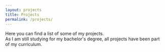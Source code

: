 ```yaml
---
layout: projects
title: Projects
permalink: /projects/
---
```


Here you can find a list of some of my projects.<br>
As I am still studying for my bachelor's degree, all projects have been part of my curriculum.<br>

